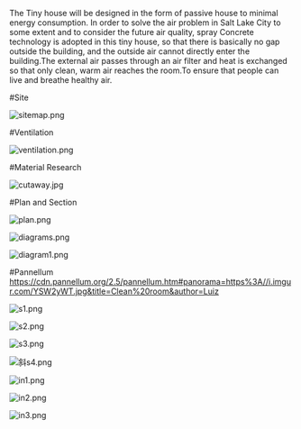 The Tiny house will be designed in the form of passive house to minimal energy consumption. In order to solve the air problem in Salt Lake City to some extent and to consider the future air quality, spray Concrete technology is adopted in this tiny house, so that there is basically no gap outside the building, and the outside air cannot directly enter the building.The external air passes through an air filter and heat is exchanged so that only clean, warm air reaches the room.To ensure that people can live and breathe healthy air.

#Site

![sitemap.png](https://github.com/jfo2fjsdjf/lbo/blob/master/assets/sitemap.png?raw=true?raw=true&w=300&h=300&output=jpg&q=50&fit=cover")


#Ventilation

![ventilation.png](https://github.com/jfo2fjsdjf/lbo/blob/master/assets/ventilation.png?raw=true?raw=true&w=300&h=300&output=jpg&q=50&fit=cover")

#Material Research

![cutaway.jpg](https://github.com/jfo2fjsdjf/lbo/blob/master/assets/cutaway.jpg?raw=true?raw=true&w=300&h=300&output=jpg&q=50&fit=cover")

#Plan and Section

![plan.png](https://github.com/jfo2fjsdjf/lbo/blob/master/assets/plan.png?raw=true?raw=true&w=300&h=300&output=jpg&q=50&fit=cover")

![diagrams.png](https://github.com/jfo2fjsdjf/lbo/blob/master/assets/diagrams.png?raw=true?raw=true&w=300&h=300&output=jpg&q=50&fit=cover")

![diagram1.png](https://github.com/jfo2fjsdjf/lbo/blob/master/assets/diagram1.png?raw=true?raw=true&w=300&h=300&output=jpg&q=50&fit=cover")

#Pannellum
https://cdn.pannellum.org/2.5/pannellum.htm#panorama=https%3A//i.imgur.com/YSW2yWT.jpg&title=Clean%20room&author=Luiz



![s1.png](https://github.com/jfo2fjsdjf/lbo/blob/master/assets/s1.png?raw=true?raw=true&w=300&h=300&output=jpg&q=50&fit=cover")

![s2.png](https://github.com/jfo2fjsdjf/lbo/blob/master/assets/s2.png?raw=true?raw=true&w=300&h=300&output=jpg&q=50&fit=cover")

![s3.png](https://github.com/jfo2fjsdjf/lbo/blob/master/assets/s3.png?raw=true?raw=true&w=300&h=300&output=jpg&q=50&fit=cover")

![斜s4.png](https://github.com/jfo2fjsdjf/lbo/blob/master/assets/斜s4.png?raw=true?raw=true&w=300&h=300&output=jpg&q=50&fit=cover")

![in1.png](https://github.com/jfo2fjsdjf/lbo/blob/master/assets/in1.png?raw=true?raw=true&w=300&h=300&output=jpg&q=50&fit=cover")

![in2.png](https://github.com/jfo2fjsdjf/lbo/blob/master/assets/in2.png?raw=true?raw=true&w=300&h=300&output=jpg&q=50&fit=cover")

![in3.png](https://github.com/jfo2fjsdjf/lbo/blob/master/assets/in3.png?raw=true?raw=true&w=300&h=300&output=jpg&q=50&fit=cover")


